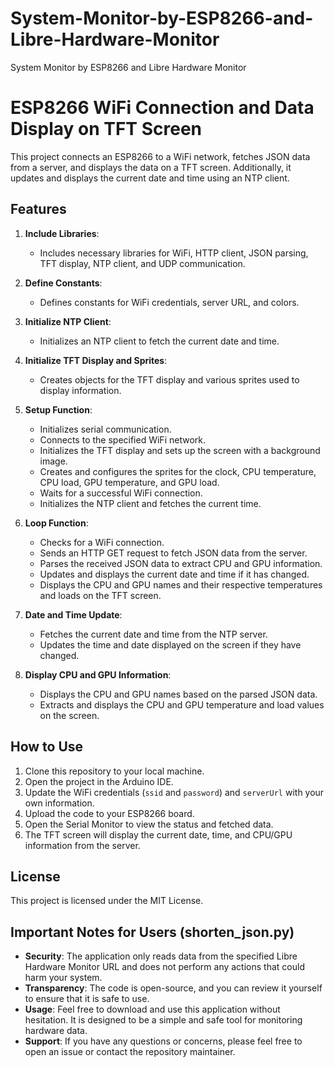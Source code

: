 # System-Monitor-by-ESP8266-and-Libre-Hardware-Monitor
System Monitor by ESP8266 and Libre Hardware Monitor

# ESP8266 WiFi Connection and Data Display on TFT Screen

This project connects an ESP8266 to a WiFi network, fetches JSON data from a server, and displays the data on a TFT screen. Additionally, it updates and displays the current date and time using an NTP client.

## Features

1. **Include Libraries**:
    - Includes necessary libraries for WiFi, HTTP client, JSON parsing, TFT display, NTP client, and UDP communication.

2. **Define Constants**:
    - Defines constants for WiFi credentials, server URL, and colors.

3. **Initialize NTP Client**:
    - Initializes an NTP client to fetch the current date and time.

4. **Initialize TFT Display and Sprites**:
    - Creates objects for the TFT display and various sprites used to display information.

5. **Setup Function**:
    - Initializes serial communication.
    - Connects to the specified WiFi network.
    - Initializes the TFT display and sets up the screen with a background image.
    - Creates and configures the sprites for the clock, CPU temperature, CPU load, GPU temperature, and GPU load.
    - Waits for a successful WiFi connection.
    - Initializes the NTP client and fetches the current time.

6. **Loop Function**:
    - Checks for a WiFi connection.
    - Sends an HTTP GET request to fetch JSON data from the server.
    - Parses the received JSON data to extract CPU and GPU information.
    - Updates and displays the current date and time if it has changed.
    - Displays the CPU and GPU names and their respective temperatures and loads on the TFT screen.

7. **Date and Time Update**:
    - Fetches the current date and time from the NTP server.
    - Updates the time and date displayed on the screen if they have changed.

8. **Display CPU and GPU Information**:
    - Displays the CPU and GPU names based on the parsed JSON data.
    - Extracts and displays the CPU and GPU temperature and load values on the screen.

## How to Use

1. Clone this repository to your local machine.
2. Open the project in the Arduino IDE.
3. Update the WiFi credentials (`ssid` and `password`) and `serverUrl` with your own information.
4. Upload the code to your ESP8266 board.
5. Open the Serial Monitor to view the status and fetched data.
6. The TFT screen will display the current date, time, and CPU/GPU information from the server.

## License

This project is licensed under the MIT License.

## Important Notes for Users (shorten_json.py)

- **Security**: The application only reads data from the specified Libre Hardware Monitor URL and does not perform any actions that could harm your system.
- **Transparency**: The code is open-source, and you can review it yourself to ensure that it is safe to use.
- **Usage**: Feel free to download and use this application without hesitation. It is designed to be a simple and safe tool for monitoring hardware data.
- **Support**: If you have any questions or concerns, please feel free to open an issue or contact the repository maintainer.

